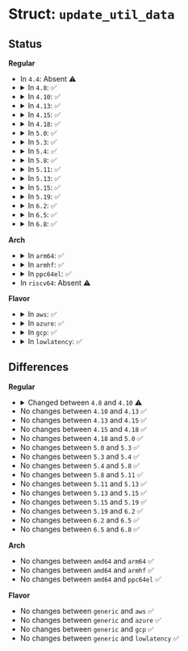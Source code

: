 # Struct: <code>update_util_data</code>

## Status
<b>Regular</b>
<ul>
<li>
In <code>4.4</code>: Absent ⚠️
</li>
<li>
<details>
<summary>In <code>4.8</code>: ✅</summary>

```c
struct update_util_data {
    void (*func)(struct update_util_data *, u64, long unsigned int, long unsigned int);
};
```
</details>
</li>
<li>
<details>
<summary>In <code>4.10</code>: ✅</summary>

```c
struct update_util_data {
    void (*func)(struct update_util_data *, u64, unsigned int);
};
```
</details>
</li>
<li>
<details>
<summary>In <code>4.13</code>: ✅</summary>

```c
struct update_util_data {
    void (*func)(struct update_util_data *, u64, unsigned int);
};
```
</details>
</li>
<li>
<details>
<summary>In <code>4.15</code>: ✅</summary>

```c
struct update_util_data {
    void (*func)(struct update_util_data *, u64, unsigned int);
};
```
</details>
</li>
<li>
<details>
<summary>In <code>4.18</code>: ✅</summary>

```c
struct update_util_data {
    void (*func)(struct update_util_data *, u64, unsigned int);
};
```
</details>
</li>
<li>
<details>
<summary>In <code>5.0</code>: ✅</summary>

```c
struct update_util_data {
    void (*func)(struct update_util_data *, u64, unsigned int);
};
```
</details>
</li>
<li>
<details>
<summary>In <code>5.3</code>: ✅</summary>

```c
struct update_util_data {
    void (*func)(struct update_util_data *, u64, unsigned int);
};
```
</details>
</li>
<li>
<details>
<summary>In <code>5.4</code>: ✅</summary>

```c
struct update_util_data {
    void (*func)(struct update_util_data *, u64, unsigned int);
};
```
</details>
</li>
<li>
<details>
<summary>In <code>5.8</code>: ✅</summary>

```c
struct update_util_data {
    void (*func)(struct update_util_data *, u64, unsigned int);
};
```
</details>
</li>
<li>
<details>
<summary>In <code>5.11</code>: ✅</summary>

```c
struct update_util_data {
    void (*func)(struct update_util_data *, u64, unsigned int);
};
```
</details>
</li>
<li>
<details>
<summary>In <code>5.13</code>: ✅</summary>

```c
struct update_util_data {
    void (*func)(struct update_util_data *, u64, unsigned int);
};
```
</details>
</li>
<li>
<details>
<summary>In <code>5.15</code>: ✅</summary>

```c
struct update_util_data {
    void (*func)(struct update_util_data *, u64, unsigned int);
};
```
</details>
</li>
<li>
<details>
<summary>In <code>5.19</code>: ✅</summary>

```c
struct update_util_data {
    void (*func)(struct update_util_data *, u64, unsigned int);
};
```
</details>
</li>
<li>
<details>
<summary>In <code>6.2</code>: ✅</summary>

```c
struct update_util_data {
    void (*func)(struct update_util_data *, u64, unsigned int);
};
```
</details>
</li>
<li>
<details>
<summary>In <code>6.5</code>: ✅</summary>

```c
struct update_util_data {
    void (*func)(struct update_util_data *, u64, unsigned int);
};
```
</details>
</li>
<li>
<details>
<summary>In <code>6.8</code>: ✅</summary>

```c
struct update_util_data {
    void (*func)(struct update_util_data *, u64, unsigned int);
};
```
</details>
</li>
</ul>
<b>Arch</b>
<ul>
<li>
<details>
<summary>In <code>arm64</code>: ✅</summary>

```c
struct update_util_data {
    void (*func)(struct update_util_data *, u64, unsigned int);
};
```
</details>
</li>
<li>
<details>
<summary>In <code>armhf</code>: ✅</summary>

```c
struct update_util_data {
    void (*func)(struct update_util_data *, u64, unsigned int);
};
```
</details>
</li>
<li>
<details>
<summary>In <code>ppc64el</code>: ✅</summary>

```c
struct update_util_data {
    void (*func)(struct update_util_data *, u64, unsigned int);
};
```
</details>
</li>
<li>
In <code>riscv64</code>: Absent ⚠️
</li>
</ul>
<b>Flavor</b>
<ul>
<li>
<details>
<summary>In <code>aws</code>: ✅</summary>

```c
struct update_util_data {
    void (*func)(struct update_util_data *, u64, unsigned int);
};
```
</details>
</li>
<li>
<details>
<summary>In <code>azure</code>: ✅</summary>

```c
struct update_util_data {
    void (*func)(struct update_util_data *, u64, unsigned int);
};
```
</details>
</li>
<li>
<details>
<summary>In <code>gcp</code>: ✅</summary>

```c
struct update_util_data {
    void (*func)(struct update_util_data *, u64, unsigned int);
};
```
</details>
</li>
<li>
<details>
<summary>In <code>lowlatency</code>: ✅</summary>

```c
struct update_util_data {
    void (*func)(struct update_util_data *, u64, unsigned int);
};
```
</details>
</li>
</ul>

## Differences
<b>Regular</b>
<ul>
<li>
<details>
<summary>Changed between <code>4.8</code> and <code>4.10</code> ⚠️</summary>
<ul>
<li>
<b>Field type changed. </b>
<code>void (*func)(struct update_util_data *, u64, long unsigned int, long unsigned int)</code> ➡️ <code>void (*func)(struct update_util_data *, u64, unsigned int)</code>
</li>
</ul>
</details>
</li>
<li>
No changes between <code>4.10</code> and <code>4.13</code> ✅
</li>
<li>
No changes between <code>4.13</code> and <code>4.15</code> ✅
</li>
<li>
No changes between <code>4.15</code> and <code>4.18</code> ✅
</li>
<li>
No changes between <code>4.18</code> and <code>5.0</code> ✅
</li>
<li>
No changes between <code>5.0</code> and <code>5.3</code> ✅
</li>
<li>
No changes between <code>5.3</code> and <code>5.4</code> ✅
</li>
<li>
No changes between <code>5.4</code> and <code>5.8</code> ✅
</li>
<li>
No changes between <code>5.8</code> and <code>5.11</code> ✅
</li>
<li>
No changes between <code>5.11</code> and <code>5.13</code> ✅
</li>
<li>
No changes between <code>5.13</code> and <code>5.15</code> ✅
</li>
<li>
No changes between <code>5.15</code> and <code>5.19</code> ✅
</li>
<li>
No changes between <code>5.19</code> and <code>6.2</code> ✅
</li>
<li>
No changes between <code>6.2</code> and <code>6.5</code> ✅
</li>
<li>
No changes between <code>6.5</code> and <code>6.8</code> ✅
</li>
</ul>
<b>Arch</b>
<ul>
<li>
No changes between <code>amd64</code> and <code>arm64</code> ✅
</li>
<li>
No changes between <code>amd64</code> and <code>armhf</code> ✅
</li>
<li>
No changes between <code>amd64</code> and <code>ppc64el</code> ✅
</li>
</ul>
<b>Flavor</b>
<ul>
<li>
No changes between <code>generic</code> and <code>aws</code> ✅
</li>
<li>
No changes between <code>generic</code> and <code>azure</code> ✅
</li>
<li>
No changes between <code>generic</code> and <code>gcp</code> ✅
</li>
<li>
No changes between <code>generic</code> and <code>lowlatency</code> ✅
</li>
</ul>
